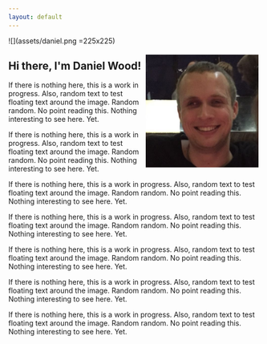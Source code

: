 ```yaml
---
layout: default
---
```


![](assets/daniel.png =225x225)

<img align="right" src="assets/daniel.png" width="225" height="225" style="padding:5px;"/>

## Hi there, I'm Daniel Wood!

If there is nothing here, this is a work in progress. Also, random text to test floating text around the image. Random random. No point reading this. Nothing interesting to see here. Yet.

If there is nothing here, this is a work in progress. Also, random text to test floating text around the image. Random random. No point reading this. Nothing interesting to see here. Yet.

If there is nothing here, this is a work in progress. Also, random text to test floating text around the image. Random random. No point reading this. Nothing interesting to see here. Yet.

If there is nothing here, this is a work in progress. Also, random text to test floating text around the image. Random random. No point reading this. Nothing interesting to see here. Yet.

If there is nothing here, this is a work in progress. Also, random text to test floating text around the image. Random random. No point reading this. Nothing interesting to see here. Yet.

If there is nothing here, this is a work in progress. Also, random text to test floating text around the image. Random random. No point reading this. Nothing interesting to see here. Yet.

If there is nothing here, this is a work in progress. Also, random text to test floating text around the image. Random random. No point reading this. Nothing interesting to see here. Yet.